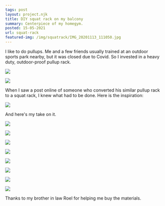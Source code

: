 ```yaml
---
tags: post
layout: project.njk
title: DIY squat rack on my balcony
summary: Centerpiece of my homegym.
posted: 15-05-2021
url: squat-rack
featured-img: /img/squatrack/IMG_20201113_111050.jpg
---
```


I like to do pullups. Me and a few friends usually trained at an outdoor sports park nearby, but it was closed due to Covid. So I invested in a heavy duty, outdoor-proof pullup rack.

![](/img/squatrack/IMG-20200404-WA0011.jpg)

![](/img/squatrack/IMG_20200404_184749.jpg)

When I saw a post online of someone who converted his similar pullup rack to a squat rack, I knew what had to be done. Here is the inspiration:

![](/img/squatrack/IMG-20200821-WA0000.jpg)

And here's my take on it.

![](/img/squatrack/IMG-20201006-WA0009.jpg)

![](/img/squatrack/IMG-20201013-WA0015.jpg)

![](/img/squatrack/IMG_20201030_132244.jpg)

![](/img/squatrack/IMG_20201030_132237.jpg)

![](/img/squatrack/IMG_20201025_132731.jpg)

![](/img/squatrack/IMG-20201006-WA0007.jpg)

![](/img/squatrack/IMG_20201031_150048.jpg)

![](/img/squatrack/IMG_20201113_111050.jpg)

<!-- Approximated costs: -->

<!-- | Pullup bar | €90 (has since gone up to €170!) |
| Squat rack materials | €140 |
| Barbell | €190 |
| Weights | €240 |
| Bench | €70 |
| Total | €730 | -->

Thanks to my brother in law Roel for helping me buy the materials.